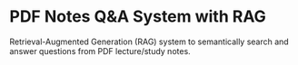 # PDF Notes Q&A System with RAG
 Retrieval-Augmented Generation (RAG) system to semantically search and answer questions from PDF lecture/study notes.
